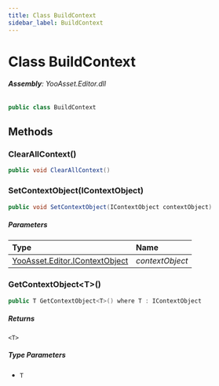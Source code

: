 ```yaml
---
title: Class BuildContext
sidebar_label: BuildContext
---
```

# Class BuildContext


###### **Assembly**: YooAsset.Editor.dll

```csharp title="Declaration"
public class BuildContext
```
## Methods
### ClearAllContext()


```csharp title="Declaration"
public void ClearAllContext()
```
### SetContextObject(IContextObject)


```csharp title="Declaration"
public void SetContextObject(IContextObject contextObject)
```

##### Parameters

| Type | Name |
|:--- |:--- |
| [YooAsset.Editor.IContextObject](../YooAsset.Editor/IContextObject.md) | *contextObject* |

### GetContextObject&lt;T&gt;()


```csharp title="Declaration"
public T GetContextObject<T>() where T : IContextObject
```

##### Returns

`<T>`
##### Type Parameters
* `T`
